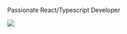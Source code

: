 
<p>Passionate React/Typescript Developer</p>


<img 
   src="https://github-readme-stats.vercel.app/api?username=ezeamaka2&show_icons=true&theme=tokyonight" 
/>
